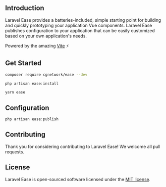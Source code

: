 ## Introduction

Laravel Ease provides a batteries-included, simple starting point for building and quickly prototyping your application Vue components. 
Laravel Ease publishes configuration to your application that can be easily customized based on your own application's needs.

Powered by the amazing [Vite](https://vitejs.dev/) ⚡

## Get Started

```bash
composer require cgnetwork/ease --dev

php artisan ease:install

yarn ease
```

## Configuration

```bash
php artisan ease:publish
```

## Contributing

Thank you for considering contributing to Laravel Ease! We welcome all pull requests.

## License

Laravel Ease is open-sourced software licensed under the [MIT license](LICENSE.md).
